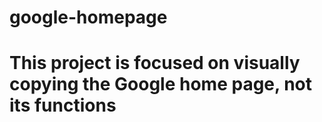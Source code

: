 # google-homepage
# This project is focused on visually copying the Google home page, not its functions